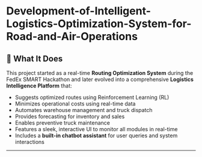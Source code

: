 # Development-of-Intelligent-Logistics-Optimization-System-for-Road-and-Air-Operations

## 🧠 What It Does

This project started as a real-time **Routing Optimization System** during the FedEx SMART Hackathon and later evolved into a comprehensive **Logistics Intelligence Platform** that:

- Suggests optimized routes using Reinforcement Learning (RL)
- Minimizes operational costs using real-time data
- Automates warehouse management and truck dispatch
- Provides forecasting for inventory and sales
- Enables preventive truck maintenance
- Features a sleek, interactive UI to monitor all modules in real-time
- Includes a **built-in chatbot assistant** for user queries and system interactions

---
